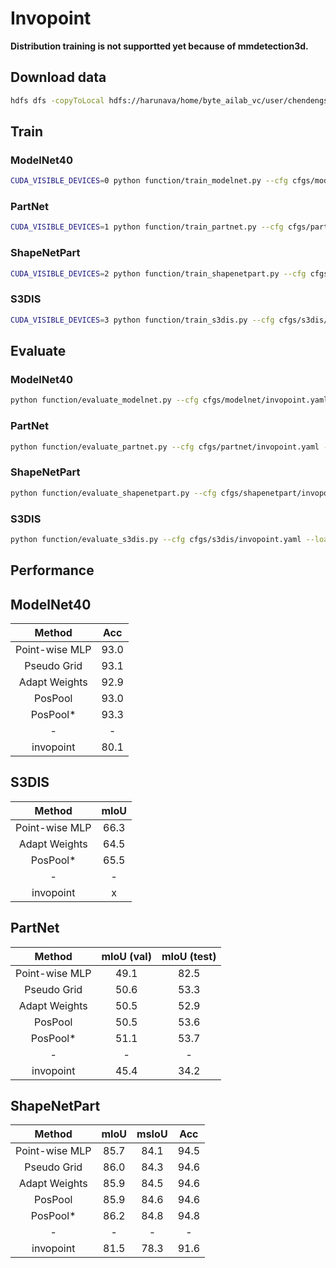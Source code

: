 # Invopoint
**Distribution training is not supportted yet because of mmdetection3d.**

## Download data

```bash
hdfs dfs -copyToLocal hdfs://harunava/home/byte_ailab_vc/user/chendengsheng/invopoint data
```
## Train

### ModelNet40

```bash
CUDA_VISIBLE_DEVICES=0 python function/train_modelnet.py --cfg cfgs/modelnet/invopoint.yaml --log_dir log_modelnet40_invopoint_train
```

### PartNet
```bash
CUDA_VISIBLE_DEVICES=1 python function/train_partnet.py --cfg cfgs/partnet/invopoint.yaml --log_dir log_partnet_invopoint_train
```

### ShapeNetPart
```bash
CUDA_VISIBLE_DEVICES=2 python function/train_shapenetpart.py --cfg cfgs/shapenetpart/invopoint.yaml --log_dir log_shapenetpart_invopoint_train
```

### S3DIS
```bash
CUDA_VISIBLE_DEVICES=3 python function/train_s3dis.py --cfg cfgs/s3dis/invopoint.yaml --log_dir log_s3dis_invopoint_train
```

## Evaluate

### ModelNet40
```bash
python function/evaluate_modelnet.py --cfg cfgs/modelnet/invopoint.yaml --load_path <checkpoint> --log_dir log_modelnet40_invopoint_eval
 ```

### PartNet
```bash
python function/evaluate_partnet.py --cfg cfgs/partnet/invopoint.yaml --load_path <checkpoint> --log_dir log_partnet_invopoint_eval
```

### ShapeNetPart
```bash
python function/evaluate_shapenetpart.py --cfg cfgs/shapenetpart/invopoint.yaml --load_path <checkpoint> --log_dir log_shapenetpart_invopoint_eval
```

### S3DIS
```bash
python function/evaluate_s3dis.py --cfg cfgs/s3dis/invopoint.yaml --load_path <checkpoint> --log_dir log_s3dis_invopoint_train
```


## Performance

## ModelNet40

|     Method     |  Acc  |
| :------------: | :---: |
| Point-wise MLP | 93.0  |
|  Pseudo Grid   | 93.1  |
| Adapt Weights  | 92.9  |
|    PosPool     | 93.0  |
|    PosPool*    | 93.3  |
|       -        |   -   |
|   invopoint    | 80.1  |

## S3DIS

|     Method     | mIoU  |
| :------------: | :---: |
| Point-wise MLP | 66.3  |
| Adapt Weights  | 64.5  |
|    PosPool*    | 65.5  |
|       -        |   -   |
|   invopoint    |   x   |

## PartNet

|     Method     | mIoU (val) | mIoU (test) |
| :------------: | :--------: | :---------: |
| Point-wise MLP |    49.1    |    82.5     |
|  Pseudo Grid   |    50.6    |    53.3     |
| Adapt Weights  |    50.5    |    52.9     |
|    PosPool     |    50.5    |    53.6     |
|    PosPool*    |    51.1    |    53.7     |
|       -        |     -      |      -      |
|   invopoint    |    45.4    |    34.2     |

## ShapeNetPart

|     Method     | mIoU  | msIoU |  Acc  |
| :------------: | :---: | :---: | :---: |
| Point-wise MLP | 85.7  | 84.1  | 94.5  |
|  Pseudo Grid   | 86.0  | 84.3  | 94.6  |
| Adapt Weights  | 85.9  | 84.5  | 94.6  |
|    PosPool     | 85.9  | 84.6  | 94.6  |
|    PosPool*    | 86.2  | 84.8  | 94.8  |
|       -        |   -   |   -   |   -   |
|   invopoint    | 81.5  | 78.3  | 91.6  |